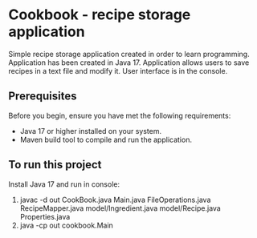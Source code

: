 # Cookbook - recipe storage application
Simple recipe storage application created in order to learn programming.
Application has been created in Java 17.
Application allows users to save recipes in a text file and modify it. 
User interface is in the console.

## Prerequisites 
Before you begin, ensure you have met the following requirements:
- Java 17 or higher installed on your system.
- Maven build tool to compile and run the application.

## To run this project 
Install Java 17 and run in console:
1. javac -d out CookBook.java Main.java FileOperations.java RecipeMapper.java model/Ingredient.java model/Recipe.java Properties.java
1. java -cp out cookbook.Main
